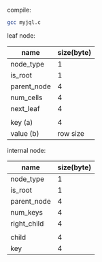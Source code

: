 
compile: 

```bash
gcc myjql.c
```



leaf node: 

| name        | size(byte) |
| ---         | ---        |
| node_type   | 1          |
| is_root     | 1          |
| parent_node | 4          |
| num_cells   | 4          |
| next_leaf   | 4          |
|             |            |
| key   (a)   | 4          |
| value (b)   | row size   |

internal node:

| name        | size(byte) |
| ---         | ---        |
| node_type   | 1          |
| is_root     | 1          |
| parent_node | 4          |
| num_keys    | 4          |
| right_child | 4          |
|             |            |
| child       | 4          |
| key         | 4          |


